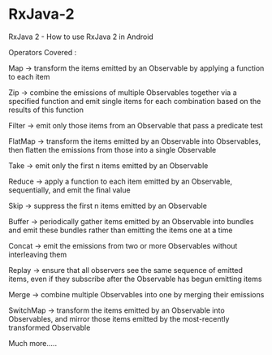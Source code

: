 # RxJava-2
RxJava 2 - How to use RxJava 2 in Android

Operators Covered :

Map -> transform the items emitted by an Observable by applying a function to each item

Zip -> combine the emissions of multiple Observables together via a specified function and emit single items for each combination based on the results of this function

Filter -> emit only those items from an Observable that pass a predicate test

FlatMap -> transform the items emitted by an Observable into Observables, then flatten the emissions from those into a single Observable

Take -> emit only the first n items emitted by an Observable

Reduce -> apply a function to each item emitted by an Observable, sequentially, and emit the final value

Skip -> suppress the first n items emitted by an Observable

Buffer -> periodically gather items emitted by an Observable into bundles and emit these bundles rather than emitting the items one at a time

Concat -> emit the emissions from two or more Observables without interleaving them

Replay -> ensure that all observers see the same sequence of emitted items, even if they subscribe after the Observable has begun emitting items

Merge -> combine multiple Observables into one by merging their emissions

SwitchMap -> transform the items emitted by an Observable into Observables, and mirror those items emitted by the most-recently transformed Observable

Much more.....
